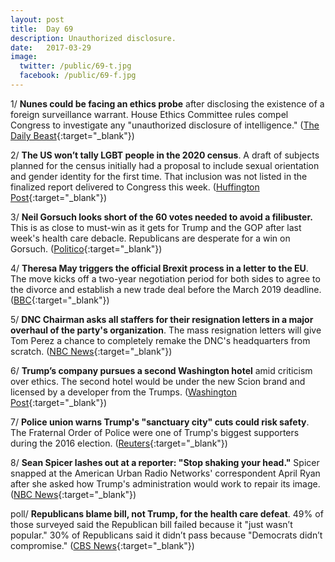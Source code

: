 ```yaml
---
layout: post
title:  Day 69
description: Unauthorized disclosure.
date:   2017-03-29
image:
  twitter: /public/69-t.jpg
  facebook: /public/69-f.jpg
---
```


1/ **Nunes could be facing an ethics probe** after disclosing the existence of a foreign surveillance warrant. House Ethics Committee rules compel Congress to investigate any "unauthorized disclosure of intelligence." ([The Daily Beast](http://www.thedailybeast.com/articles/2017/03/28/devin-nunes-could-be-facing-an-ethics-probe-for-spilling-secrets.html){:target="_blank"})

2/ **The US won’t tally LGBT people in the 2020 census**. A draft of subjects planned for the census initially had a proposal to include sexual orientation and gender identity for the first time. That inclusion was not listed in the finalized report delivered to Congress this week. ([Huffington Post](http://www.huffingtonpost.com/entry/us-census-lgbt-americans_us_58db3894e4b0cb23e65c6cd9){:target="_blank"})

3/ **Neil Gorsuch looks short of the 60 votes needed to avoid a filibuster.** This is as close to must-win as it gets for Trump and the GOP after last week's health care debacle. Republicans are desperate for a win on Gorsuch. ([Politico](https://secure.politico.com/story/2017/03/gorsuch-republicans-supreme-court-filibuster-236601){:target="_blank"})

4/ **Theresa May triggers the official Brexit process in a letter to the EU**. The move kicks off a two-year negotiation period for both sides to agree to the divorce and establish a new trade deal before the March 2019 deadline. ([BBC](http://www.bbc.co.uk/news/live/uk-politics-39424391){:target="_blank"})

5/ **DNC Chairman asks all staffers for their resignation letters in a major overhaul of the party's organization**. The mass resignation letters will give Tom Perez a chance to completely remake the DNC's headquarters from scratch. ([NBC News](http://www.nbcnews.com/politics/elections/embattled-dnc-asks-all-staffers-resignation-letters-n739676){:target="_blank"})

6/ **Trump’s company pursues a second Washington hotel** amid criticism over ethics. The second hotel would be under the new Scion brand and licensed by a developer from the Trumps. ([Washington Post](https://www.washingtonpost.com/politics/president-trumps-company-pursues-second-washington-hotel/2017/03/29/dfd6ee8e-0f42-11e7-9d5a-a83e627dc120_story.html){:target="_blank"})

7/ **Police union warns Trump's "sanctuary city" cuts could risk safety**. The Fraternal Order of Police were one of Trump's biggest supporters during the 2016 election. ([Reuters](http://www.reuters.com/article/us-usa-immigration-sanctuary-police-idUSKBN16Z34D){:target="_blank"})

8/ **Sean Spicer lashes out at a reporter: "Stop shaking your head."** Spicer snapped at the American Urban Radio Networks' correspondent April Ryan after she asked how Trump's administration would work to repair its image. ([NBC News](http://www.nbcnews.com/politics/politics-news/stop-shaking-your-head-sean-spicer-lashes-out-reporter-april-n739691){:target="_blank"})

poll/ **Republicans blame bill, not Trump, for the health care defeat**. 49% of those surveyed said the Republican bill failed because it "just wasn’t popular." 30% of Republicans said it didn’t pass because "Democrats didn’t compromise." ([CBS News](http://www.cbsnews.com/news/republicans-health-care-trump-approval-russia-election-meddling-cbs-news-poll/){:target="_blank"})